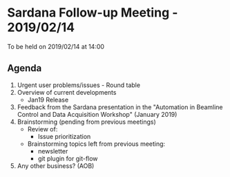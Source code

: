 # Sardana Follow-up Meeting - 2019/02/14

To be held on 2019/02/14 at 14:00

## Agenda

1. Urgent user problems/issues - Round table
2. Overview of current developments
   * Jan19 Release
3. Feedback from the Sardana presentation in the "Automation in Beamline 
   Control and Data Acquisition Workshop" (January 2019)
4. Brainstorming (pending from previous meetings)
   * Review of:
     * Issue prioritization
   * Brainstorming topics left from previous meeting:
     * newsletter
     * git plugin for git-flow
5. Any other business? (AOB)